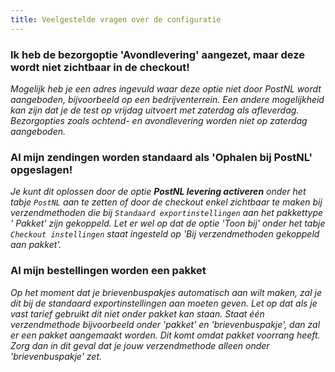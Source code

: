 ```yaml
---
title: Veelgestelde vragen over de configuratie
---
```


### Ik heb de bezorgoptie 'Avondlevering' aangezet, maar deze wordt niet zichtbaar in de checkout!

_Mogelijk heb je een adres ingevuld waar deze optie niet door PostNL wordt
aangeboden, bijvoorbeeld op een bedrijventerrein. Een andere mogelijkheid kan
zijn dat je de test op vrijdag uitvoert met zaterdag als afleverdag.
Bezorgopties zoals ochtend- en avondlevering worden niet op zaterdag
aangeboden._

### Al mijn zendingen worden standaard als 'Ophalen bij PostNL' opgeslagen!

_Je kunt dit oplossen door de optie **PostNL levering activeren** onder het
tabje `PostNL` aan te zetten of door de checkout enkel zichtbaar te maken bij
verzendmethoden die bij `Standaard exportinstellingen` aan het pakkettype '
Pakket' zijn gekoppeld. Let er wel op dat de optie 'Toon bij' onder het
tabje `Checkout instellingen` staat ingesteld op
'Bij verzendmethoden gekoppeld aan pakket'._

### Al mijn bestellingen worden een pakket

_Op het moment dat je brievenbuspakjes automatisch aan wilt maken, zal je dit
bij de standaard exportinstellingen aan moeten geven. Let op dat als je vast
tarief gebruikt dit niet onder pakket kan staan. Staat één verzendmethode
bijvoorbeeld onder 'pakket' en 'brievenbuspakje', dan zal er een pakket
aangemaakt worden. Dit komt omdat pakket voorrang heeft. Zorg dan in dit geval
dat je jouw verzendmethode alleen onder 'brievenbuspakje' zet._
